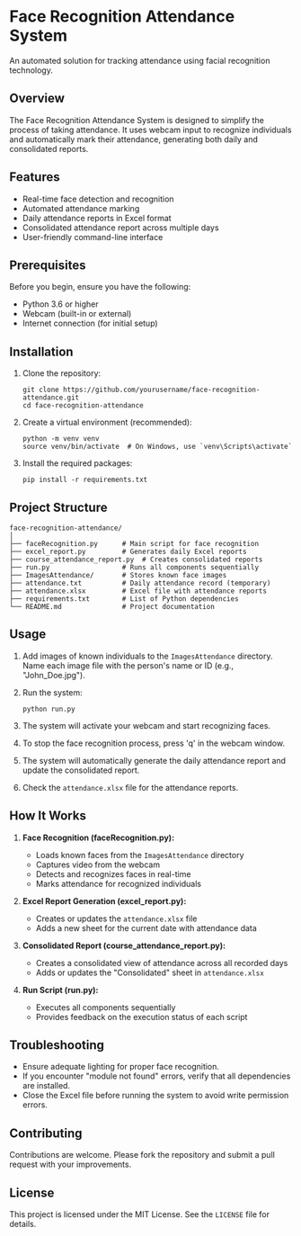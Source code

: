 # Face Recognition Attendance System

An automated solution for tracking attendance using facial recognition technology.

## Overview

The Face Recognition Attendance System is designed to simplify the process of taking attendance. It uses webcam input to recognize individuals and automatically mark their attendance, generating both daily and consolidated reports.

## Features

- Real-time face detection and recognition
- Automated attendance marking
- Daily attendance reports in Excel format
- Consolidated attendance report across multiple days
- User-friendly command-line interface

## Prerequisites

Before you begin, ensure you have the following:

- Python 3.6 or higher
- Webcam (built-in or external)
- Internet connection (for initial setup)

## Installation

1. Clone the repository:
   ```
   git clone https://github.com/yourusername/face-recognition-attendance.git
   cd face-recognition-attendance
   ```

2. Create a virtual environment (recommended):
   ```
   python -m venv venv
   source venv/bin/activate  # On Windows, use `venv\Scripts\activate`
   ```

3. Install the required packages:
   ```
   pip install -r requirements.txt
   ```

## Project Structure

```
face-recognition-attendance/
│
├── faceRecognition.py      # Main script for face recognition
├── excel_report.py         # Generates daily Excel reports
├── course_attendance_report.py  # Creates consolidated reports
├── run.py                  # Runs all components sequentially
├── ImagesAttendance/       # Stores known face images
├── attendance.txt          # Daily attendance record (temporary)
├── attendance.xlsx         # Excel file with attendance reports
├── requirements.txt        # List of Python dependencies
└── README.md               # Project documentation
```

## Usage

1. Add images of known individuals to the `ImagesAttendance` directory. Name each image file with the person's name or ID (e.g., "John_Doe.jpg").

2. Run the system:
   ```
   python run.py
   ```

3. The system will activate your webcam and start recognizing faces.

4. To stop the face recognition process, press 'q' in the webcam window.

5. The system will automatically generate the daily attendance report and update the consolidated report.

6. Check the `attendance.xlsx` file for the attendance reports.

## How It Works

1. **Face Recognition (faceRecognition.py):**
   - Loads known faces from the `ImagesAttendance` directory
   - Captures video from the webcam
   - Detects and recognizes faces in real-time
   - Marks attendance for recognized individuals

2. **Excel Report Generation (excel_report.py):**
   - Creates or updates the `attendance.xlsx` file
   - Adds a new sheet for the current date with attendance data

3. **Consolidated Report (course_attendance_report.py):**
   - Creates a consolidated view of attendance across all recorded days
   - Adds or updates the "Consolidated" sheet in `attendance.xlsx`

4. **Run Script (run.py):**
   - Executes all components sequentially
   - Provides feedback on the execution status of each script

## Troubleshooting

- Ensure adequate lighting for proper face recognition.
- If you encounter "module not found" errors, verify that all dependencies are installed.
- Close the Excel file before running the system to avoid write permission errors.

## Contributing

Contributions are welcome. Please fork the repository and submit a pull request with your improvements.

## License

This project is licensed under the MIT License. See the `LICENSE` file for details.
